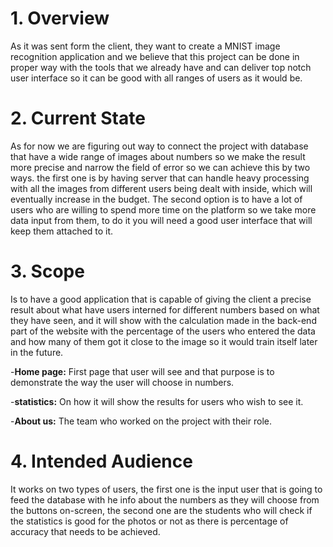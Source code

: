 # 1. Overview
As it was sent form the client, they want to create a MNIST image recognition application and we believe that this project can be done in proper way with the tools that we already have and can deliver top notch user interface so it can be good with all ranges of users as it would be.

# 2. Current State  

As for now we are figuring out way to connect the project with database that have a wide range of images about numbers so we make the result more precise and narrow the field of error so we can achieve this by two ways. the first one is by having server that can handle heavy processing with all the images from different users being dealt with inside, which will eventually increase in the budget. The second option is to have a lot of users who are willing to spend more time on the platform so we take more data input from them, to do it you will need a good user interface that will keep them attached to it.


# 3. Scope
Is to have a good application that is capable of giving the client a precise result about what have users interned for different numbers based on what they have seen, and it will show with the calculation made in the back-end part of the website with the percentage of the users who entered the data and how many of them got it close to the image so it would train itself later in the future.

-**Home page:**  First page that user will see and that purpose is to demonstrate the way the user will choose in numbers.

-**statistics:** On how it will show the results for users who wish to see it.

-**About us:** The team who worked on the project with their role.

# 4. Intended Audience
It works on two types of users, the first one is the input user that is going to feed the database with he info about the numbers as they will choose from the buttons on-screen, the second one are the students who will check if the statistics is good for the photos or not as there is percentage of accuracy that needs to be achieved.